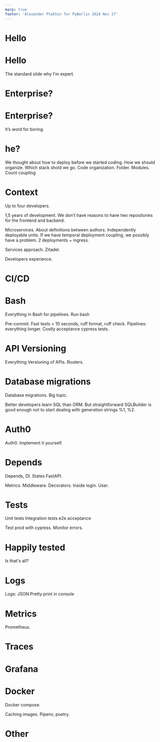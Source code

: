 ```yaml
---
marp: true
footer: 'Alexander Ptakhin for PyBerlin 2024 Nov 27'
---
```


<!-- theme: uncover -->
<!-- headingDivider: 2 -->

<!-- FastAPI is awesome! I’ll share my experience designing larger applications, improving the structure of monoliths, and handling API/database migrations. We’ll discuss usage Depends vs. DI containers, straightforward ways to implement tests (unit to e2e), and how to configure logging/tracing for better observability. Plus, I’ll touch on deployment strategies.

I aim for this talk to offer developers and leads, even those using different frameworks, practical insights on ensuring better testability and observability in services.

-->

# Hello

# Hello

The standard slide why I'm expert.

# Enterprise?

# Enterprise?
It’s word for boring.
<!-- paginate: true -->

# he?

We thought about how to deploy before we started coding.
How we should organize.
Which stack shold we go.
Code organization.
Folder. Modules.
Count coupling


# Context

Up to four developers.

1,5 years of development. We don’t have reasons to have two repositories for the frontend and backend.

Microservices. About definitions between authors.
Independently deployable units. If we have temporal deployment coupling, we possibly have a problem.
2 deployments + ingress.


Services approach. Zitadel.

Developers experience.


# CI/CD


# Bash
Everything in Bash for pipelines.
Run bash

Pre-commit. Fast tests < 10 seconds, ruff format, ruff check.
Pipelines: everything longer.
Costly acceptance cypress tests.

# API Versioning

Everything
Versioning of APIs.
Routers.

# Database migrations

Database migrations. Big topic.

Better developers learn SQL than ORM.
But straightforward SQLBuilder is good enough not to start dealing with generation strings %1, %2.

# Auth0

Auth0. Implement it yourself.

# Depends

Depends, DI.
States FastAPI.


Metrics.
Middleware.
Decorators.
Inside login. User.

# Tests

Unit tests
Integration tests
e2e acceptance

Test prod with cypress. Monitor errors.

# Happily tested
Is that's all?

# Logs

Logs:
JSON
Pretty print in console

# Metrics

Prometheus.

# Traces

# Grafana

# Docker

Docker compose.

Caching images.
Pipenv, poetry.

# Other
